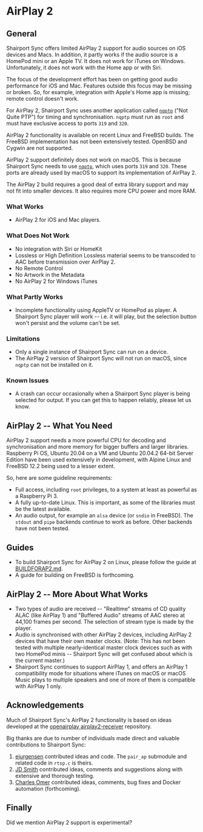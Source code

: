 AirPlay 2
===

## General
Shairport Sync offers limited AirPlay 2 support for audio sources on iOS devices and Macs. In addition, it partly works if the audio source is a HomePod mini or an Apple TV. It does not work for iTunes on Windows. Unfortunately, it does not work with the Home app or with Siri.

The focus of the development effort has been on getting good audio performance for iOS and Mac. Features outside this focus may be missing or broken. So, for example, integration with Apple's Home app is missing; remote control doesn't work.

For AirPlay 2, Shairport Sync uses another application called [`nqptp`](https://github.com/mikebrady/nqptp) ("Not Quite PTP") for timing and synchronisation. `nqptp` must run as `root` and must have exclusive access to ports `319` and `320`.

AirPlay 2 functionality is available on recent Linux and FreeBSD builds. The FreeBSD implementation has not been extensively tested. OpenBSD and Cygwin are not supported.

AirPlay 2 support definitely does not work on macOS. This is because Shairport Sync needs to use [`nqptp`](https://github.com/mikebrady/nqptp), which uses ports `319` and `320`. These ports are already used by macOS to support its implementation of AirPlay 2.

The AirPlay 2 build requires a good deal of extra library support and may not fit into smaller devices. It also requires more CPU power and more RAM.

### What Works
- AirPlay 2 for iOS and Mac players.

### What Does Not Work
- No integration with Siri or HomeKit
- Lossless or High Definition Lossless material seems to be transcoded to AAC before transmission over AirPlay 2. 
- No Remote Control
- No Artwork in the Metadata
- No AirPlay 2 for Windows iTunes

### What Partly Works
- Incomplete functionality using AppleTV or HomePod as player.
   A Shairport Sync player will work -- i.e. it will play, but the selection button won't persist and the volume can't be set.

### Limitations
- Only a single instance of Shairport Sync can run on a device.
- The AirPlay 2 version of Shairport Sync will not run on macOS, since `nqptp` can not be installed on it.

### Known Issues
- A crash can occur occasionally when a Shairport Sync player is being selected for output. If you can get this to happen reliably, please let us know.

AirPlay 2 -- What You Need
---
AirPlay 2 support needs a more powerful CPU for decoding and synchronisation and more memory for bigger buffers and larger libraries. Raspberry Pi OS, Ubuntu 20.04 on a VM and Ubuntu 20.04.2 64-bit Server Edition have been used extensively in development, with Alpine Linux and FreeBSD 12.2 being used to a lesser extent.

So, here are some guideline requirements: 
* Full access, including `root` privileges, to a system at least as powerful as a Raspberry Pi 3.
* A fully up-to-date Linux. This is important, as some of the libraries must be the latest available.
* An audio output, for example an `alsa` device (or `sndio` in FreeBSD). The `stdout` and `pipe` backends continue to work as before. Other backends have not been tested.

Guides
---
* To build Shairport Sync for AirPlay 2 on Linux, please follow the guide at [BUILDFORAP2.md](https://github.com/aillwee/shairport-sync/blob/development/BUILDFORAP2.md).
* A guide for building on FreeBSD is forthcoming.

AirPlay 2 -- More About What Works
---
* Two types of audio are received -- "Realtime" streams of CD quality ALAC (like AirPlay 1) and "Buffered Audio" streams of AAC stereo at 44,100 frames per second. The selection of stream type is made by the player.
* Audio is synchronised with other AirPlay 2 devices, including AirPlay 2 devices that have their own master clocks. (Note: This has not been tested with multiple nearly-identical master clock devices such as with two HomePod minis -- Shairport Sync will get confused about which is the current master.)
* Shairport Sync continues to support AirPlay 1, and offers an AirPlay 1 compatibility mode for situations where iTunes on macOS or macOS Music plays to multiple speakers and one of more of them is compatible with AirPlay 1 only.

Acknowledgements
----
Much of Shairport Sync's AirPlay 2 functionality is based on ideas developed at the [openairplay airplay2-receiver]( https://github.com/openairplay/airplay2-receiver) repository.

Big thanks are due to number of individuals made direct and valuable contributions to Shairport Sync:
1. [ejurgensen](https://github.com/ejurgensen) contributed ideas and code. The `pair_ap` submodule and related code in `rtsp.c` is theirs.
2. [JD Smith](https://github.com/jdtsmith) contributed ideas, comments and suggestions along with extensive and thorough testing.
3. [Charles Omer](https://github.com/charlesomer) contributed ideas, comments, bug fixes and Docker automation (forthcoming).

Finally
----
Did we mention AirPlay 2 support is experimental?
